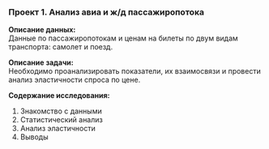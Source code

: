 ### Проект 1. Анализ авиа и ж/д пассажиропотока

**Описание данных:**  
Данные по пассажиропотокам и ценам на билеты по двум видам транспорта: самолет и поезд.

**Описание задачи:**  
Необходимо проанализировать показатели, их взаимосвязи и провести анализ эластичности спроса по цене.

**Содержание исследования:**  
1. Знакомство с данными
2. Статистический анализ
3. Анализ эластичности
4. Выводы